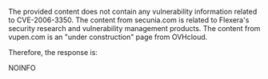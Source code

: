 The provided content does not contain any vulnerability information related to CVE-2006-3350. The content from secunia.com is related to Flexera's security research and vulnerability management products. The content from vupen.com is an "under construction" page from OVHcloud.

Therefore, the response is:

NOINFO